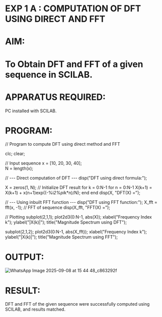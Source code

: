 # EXP 1 A : COMPUTATION OF DFT USING DIRECT AND FFT

# AIM: 

# To Obtain DFT and FFT of a given sequence in SCILAB. 

# APPARATUS REQUIRED: 
PC installed with SCILAB. 

# PROGRAM: 
// Program to compute DFT using direct method and FFT

clc;
clear;

// Input sequence
x = [10, 20, 30, 40];  
N = length(x);

// --- Direct computation of DFT ---
disp("DFT using direct formula:");

X = zeros(1, N);   // Initialize DFT result
for k = 0:N-1
    for n = 0:N-1
        X(k+1) = X(k+1) + x(n+1)exp((-%i*2%pi*k*n)/N);
    end
end
disp(X, "DFT(X) =");

// --- Using inbuilt FFT function ---
disp("DFT using FFT function:");
X_fft = fft(x, -1);   // FFT of sequence
disp(X_fft, "FFT(X) =");

// Plotting
subplot(2,1,1);
plot2d3(0:N-1, abs(X));
xlabel("Frequency Index k");
ylabel("|X(k)|");
title("Magnitude Spectrum using DFT");

subplot(2,1,2);
plot2d3(0:N-1, abs(X_fft));
xlabel("Frequency Index k");
ylabel("|X(k)|");
title("Magnitude Spectrum using FFT"); 

# OUTPUT: 
![WhatsApp Image 2025-09-08 at 15 44 48_c863292f](https://github.com/user-attachments/assets/dd6f9ddf-c510-4b82-ac9d-4de20317d1d1)



# RESULT: 
DFT and FFT of the given sequence were successfully computed using SCILAB, and results matched.

